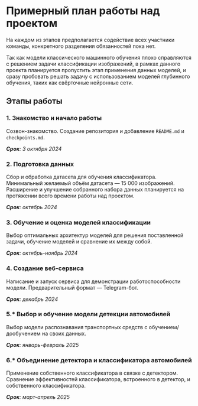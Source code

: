 # Примерный план работы над проектом

На каждом из этапов предполагается содействие всех участники команды, конкретного разделения обязанностей пока нет.

Так как модели классического машинного обучения плохо справляются с решением задачи классификации изображений,
в рамках данного проекта планируется пропустить этап применения данных моделей, и сразу пробовать решать задачу
с использованием моделей глубинного обучения, таких как свёрточные нейронные сети.

## Этапы работы

### 1. Знакомство и начало работы
Созвон-знакомство. Создание репозитория и добавление `README.md` и `checkpoints.md`.

_**Срок**: 3 октября 2024_

### 2. Подготовка данных
Сбор и обработка датасета для обучения классификатора. Минимальный желаемый объём датасета — 15 000 изображений.
Расширение и улучшение собранного набора данных планируется на протяжении всего времени работы над проектом.

_**Срок**: октябрь 2024_

### 3. Обучение и оценка моделей классификации
Выбор оптимальных архитектур моделей для решения поставленной задачи, обучение моделей и сравнение их между собой.

_**Срок**: октябрь-ноябрь 2024_

### 4. Создание веб-сервиса
Написание и запуск сервиса для демонстрации работоспособности модели. Предварительный формат — Telegram-бот.

_**Срок**: декабрь 2024_

### 5.* Выбор и обучение модели детекции автомобилей
Выбор модели распознавания транспортных средств с обучением/дообучением на своих данных.

_**Срок**: январь-февраль 2025_

### 6.* Объединение детектора и классификатора автомобилей
Применение собственного классификатора в связке с детектором. Сравнение эффективностей классификатора,
встроенного в детектор, и собственного классификатора.

_**Срок**: март-апрель 2025_
